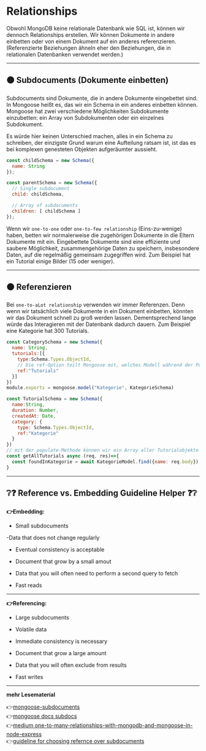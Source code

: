 # Relationships

Obwohl MongoDB keine relationale Datenbank wie SQL ist, können wir dennoch Relationships erstellen. Wir können Dokumente in andere einbetten oder von einem Dokument auf ein anderes referenzieren. (Referenzierte Beziehungen ähneln eher den Beziehungen, die in relationalen Datenbanken verwendet werden.)

---
## :orange_circle: Subdocuments (Dokumente einbetten)


Subdocuments sind Dokumente, die in andere Dokumente eingebettet sind. In Mongoose heißt es, das wir ein Schema in ein anderes einbetten können. Mongoose hat zwei verschiedene Möglichkeiten Subdokumente einzubetten: ein Array von Subdokumenten oder ein einzelnes Subdokument. 

Es würde hier keinen Unterschied machen, alles in ein Schema zu schreiben, der einzigste Grund warum eine Aufteilung ratsam ist, ist das es bei komplexen genesteten Objekten aufgeräumter aussieht.


```javascript
const childSchema = new Schema({
  name: String
});

const parentSchema = new Schema({
  // Single subdocument
  child: childSchema,

  // Array of subdocuments
  children: [ childSchema ]
});
```

Wenn wir `one-to-one` oder `one-to-few relationship`   (Eins-zu-wenige) haben, betten wir normalerweise die zugehörigen Dokumente in die Eltern Dokumente mit ein. Eingebettete Dokumente sind eine effiziente und saubere Möglichkeit, zusammengehörige Daten zu speichern, insbesondere Daten, auf die regelmäßig gemeinsam zugegriffen wird.
Zum Beispiel hat ein Tutorial einige Bilder (15 oder weniger). 

----

## :orange_circle: Referenzieren

Bei `one-to-aLot relationship` verwenden wir immer Referenzen. Denn wenn wir tatsächlich viele Dokumente in ein Dokument einbetten, könnten wir das Dokument schnell zu groß werden lassen. Dementsprechend lange würde das Interagieren mit der Datenbank dadurch dauern.
Zum Beispiel eine Kategorie hat 300 Tutorials.

```javascript
const CategorySchema = new Schema({
  name: String,
  tutorials:[{
    type:Schema.Types.ObjectId,
    // Die ref-Option teilt Mongoose mit, welches Modell während der Population verwendet werden soll
    ref:"Tutorials"
  }]
})
module.exports = mongoose.model("Kategorie", KategorieSchema)

const TutorialSchema = new Schema({
  name:String,
  duration: Number,
  createdAt: Date,
  category: {
    type: Schema.Types.ObjectId,
    ref:"Kategorie"
  }
})
// mit der populate-Methode können wir ein Array aller Tutorialobjekte abrufen und nicht nur ihre ObjectID. 
const getAllTutorials async (req, res)=>{
  const foundInKategorie = await KategorieModel.find({name: req.body}).populate("tutorials")
}
```

---

## :grey_question::question: Reference vs. Embedding Guideline Helper :question::grey_question:

**:point_right:Embedding:**

- Small subdocuments

-Data that does not change regularly

- Eventual consistency is acceptable

- Document that grow by a small amout

- Data that you will often need to perform a second query to fetch

- Fast reads

---

**:point_right:Referencing:**

- Large subdocuments

- Volatile data

- Immediate consistency is necessary

- Document that grow a large amount

- Data that you will often exclude from results

- Fast writes

---

**mehr Lesematerial**

:point_right:[mongoose-subdocuments](https://zellwk.com/blog/mongoose-subdocuments/)\
:point_right:[mongoose docs subdocs](https://mongoosejs.com/docs/subdocs.html)\
:point_right:[medium one-to-many-relationships-with-mongodb-and-mongoose-in-node-express ](https://medium.com/@brandon.lau86/one-to-many-relationships-with-mongodb-and-mongoose-in-node-express-d5c9d23d93c2)\
:point_right:[guideline for choosing refernce over subdocuments](https://www.bezkoder.com/mongoose-one-to-many-relationship/)




